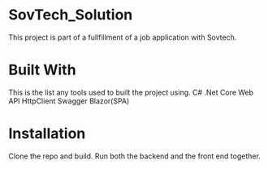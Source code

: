# SovTech_Solution
This project is part of a fullfillment of a job application with Sovtech.
# Built With
This is the list any tools used to built the project using.
C#
.Net Core Web API
HttpClient
Swagger
Blazor(SPA)

# Installation
Clone the repo and build.
Run both the backend and the front end together.
